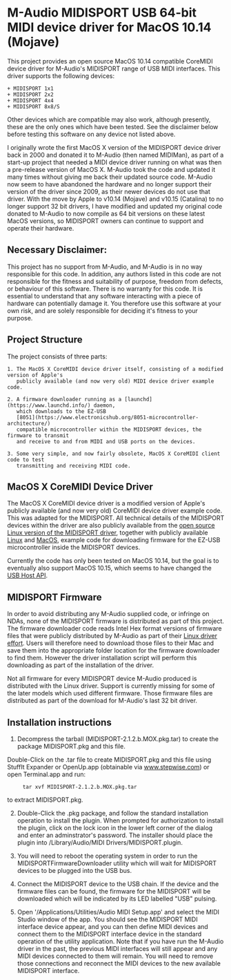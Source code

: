 M-Audio MIDISPORT USB 64-bit MIDI device driver for MacOS 10.14 (Mojave)
========================================================================

This project provides an open source MacOS 10.14 compatible CoreMIDI device driver
for M-Audio's MIDISPORT range of USB MIDI interfaces. This driver supports the following
devices:

    + MIDISPORT 1x1
    + MIDISPORT 2x2
    + MIDISPORT 4x4
    + MIDISPORT 8x8/S

Other devices which are compatible may also work, although presently, these are the only
ones which have been tested. See the disclaimer below before testing this software on any
device not listed above.

I originally wrote the first MacOS X version of the MIDISPORT device driver back in 2000
and donated it to M-Audio (then named MIDIMan), as part of a start-up project that needed
a MIDI device driver running on what was then a pre-release version of MacOS X. M-Audio
took the code and updated it many times without giving me back their updated source
code. M-Audio now seem to have abandoned the hardware and no longer support their version
of the driver since 2009, as their newer devices do not use that driver. With the move by
Apple to v10.14 (Mojave) and v10.15 (Catalina) to no longer support 32 bit drivers, I have
modified and updated my original code donated to M-Audio to now compile as 64 bit versions
on these latest MacOS versions, so MIDISPORT owners can continue to support and operate
their hardware.

Necessary Disclaimer:
---------------------

This project has no support from M-Audio, and M-Audio is in no way
responsible for this code. In addition, any authors listed in this code are not
responsible for the fitness and suitability of purpose, freedom from defects, or behaviour
of this software. There is no warranty for this code. It is essential to understand that
any software interacting with a piece of hardware can potentially damage it. You therefore
use this software at your own risk, and are solely responsible for deciding it's fitness
to your purpose.

Project Structure
-----------------

The project consists of three parts:

    1. The MacOS X CoreMIDI device driver itself, consisting of a modified version of Apple's
       publicly available (and now very old) MIDI device driver example code.

    2. A firmware downloader running as a [launchd](https://www.launchd.info/) daemon,
       which downloads to the EZ-USB
       [8051](https://www.electronicshub.org/8051-microcontroller-architecture/)
       compatible microcontroller within the MIDISPORT devices, the firmware to transmit
       and receive to and from MIDI and USB ports on the devices.

    3. Some very simple, and now fairly obsolete, MacOS X CoreMIDI client code to test
       transmitting and receiving MIDI code.

MacOS X CoreMIDI Device Driver
------------------------------

The MacOS X CoreMIDI device driver is a modified version of Apple's publicly available
(and now very old) CoreMIDI device driver example code. This was adapted for the
MIDISPORT. All technical details of the MIDISPORT devices within the driver are also publicly available from
the [open source Linux version of the MIDISPORT driver](https://www.alsa-project.org/wiki/Usb-midi-fw),
together with publicly available [Linux](https://github.com/esden/fxload)
and [MacOS](https://developer.apple.com/library/archive/documentation/DeviceDrivers/Conceptual/USBBook/USBDeviceInterfaces/USBDevInterfaces.html#//apple_ref/doc/uid/TP40002645-TPXREF105),
example code for downloading firmware for the EZ-USB microcontroller inside the MIDISPORT devices.

Currently the code has only been tested on MacOS 10.14, but the goal is to eventually also
support MacOS 10.15, which seems to have changed the [USB Host API](https://developer.apple.com/documentation/iousbhost/iousbhostinterface?language=objc).

MIDISPORT Firmware
------------------

In order to avoid distributing any M-Audio supplied code, or infringe on NDAs, none of the
MIDISPORT firmware is distributed as part of this project. The firmware downloader code
reads Intel Hex format versions of firmware files that were publicly distributed by
M-Audio as part of their [Linux driver effort](http://usb-midi-fw.sourceforge.net/). Users
will therefore need to download those files to their Mac and save them into the
appropriate folder location for the firmware downloader to find them. However the driver
installation script will perform this downloading as part of the installation of the
driver.

Not all firmware for every MIDISPORT device M-Audio produced is distributed with the Linux
driver. Support is currently missing for some of the later models which used different
firmware. Those firmware files are distributed as part of the download for M-Audio's last
32 bit driver.

Installation instructions 
-------------------------
1. Decompress the tarball (MIDISPORT-2.1.2.b.MOX.pkg.tar) to create the package MIDISPORT.pkg and this file.

Double-Click on the .tar file to create MIDISPORT.pkg and this file using StuffIt Expander
or OpenUp.app (obtainable via www.stepwise.com) or open Terminal.app and run:

	     tar xvf MIDISPORT-2.1.2.b.MOX.pkg.tar

to extract MIDISPORT.pkg.

2. Double-Click the .pkg package, and follow the standard installation operation to
install the plugin. When prompted for authorization to install the plugin, click on the
lock icon in the lower left corner of the dialog and enter an adminstrator's password. The
installer should place the plugin into /Library/Audio/MIDI Drivers/MIDISPORT.plugin.

3. You will need to reboot the operating system in order to run the
MIDISPORTFirmwareDownloader utility which will wait for MIDISPORT devices to be plugged
into the USB bus.

4. Connect the MIDISPORT device to the USB chain. If the device and the firmware files can be found, the firmware for the
MIDISPORT will be downloaded which will be indicated by its LED labelled "USB"
pulsing.

5. Open '/Applications/Utilities/Audio MIDI Setup.app' and select the MIDI Studio window
of the app. You should see the MIDISPORT MIDI interface device appear, and you can then define MIDI
devices and connect them to the MIDISPORT interface device in the standard operation of
the utility application. Note that if you have run the M-Audio driver in the past, the
previous MIDI interfaces will still appear and any MIDI devices connected to them will
remain. You will need to remove those connections and reconnect the MIDI devices to the
new available MIDISPORT interface.
